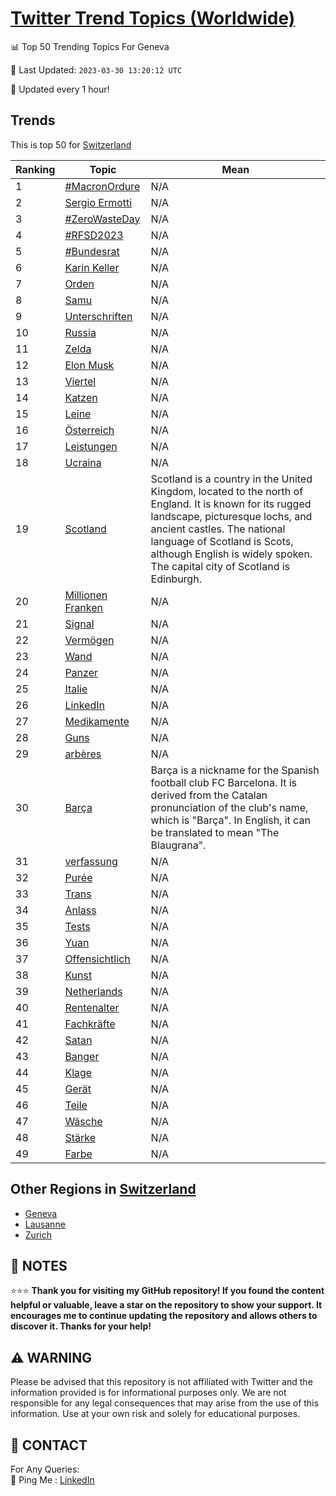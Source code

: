 [Twitter Trend Topics (Worldwide)](https://github.com/ErcinDedeoglu/Twitter-Trend-Topics)
==========


📊 Top 50 Trending Topics For Geneva

📆 Last Updated: `2023-03-30 13:20:12 UTC`

🔧 Updated every 1 hour!


## Trends

This is top 50 for [Switzerland](</Switzerland>)

| Ranking | Topic | Mean |
| ------- | ------------ | ------------ |
| 1 | [#MacronOrdure](http://twitter.com/search?q=%23MacronOrdure) | N/A |
| 2 | [Sergio Ermotti](http://twitter.com/search?q=Sergio+Ermotti) | N/A |
| 3 | [#ZeroWasteDay](http://twitter.com/search?q=%23ZeroWasteDay) | N/A |
| 4 | [#RFSD2023](http://twitter.com/search?q=%23RFSD2023) | N/A |
| 5 | [#Bundesrat](http://twitter.com/search?q=%23Bundesrat) | N/A |
| 6 | [Karin Keller](http://twitter.com/search?q=Karin+Keller) | N/A |
| 7 | [Orden](http://twitter.com/search?q=Orden) | N/A |
| 8 | [Samu](http://twitter.com/search?q=Samu) | N/A |
| 9 | [Unterschriften](http://twitter.com/search?q=Unterschriften) | N/A |
| 10 | [Russia](http://twitter.com/search?q=Russia) | N/A |
| 11 | [Zelda](http://twitter.com/search?q=Zelda) | N/A |
| 12 | [Elon Musk](http://twitter.com/search?q=Elon+Musk) | N/A |
| 13 | [Viertel](http://twitter.com/search?q=Viertel) | N/A |
| 14 | [Katzen](http://twitter.com/search?q=Katzen) | N/A |
| 15 | [Leine](http://twitter.com/search?q=Leine) | N/A |
| 16 | [Österreich](http://twitter.com/search?q=%c3%96sterreich) | N/A |
| 17 | [Leistungen](http://twitter.com/search?q=Leistungen) | N/A |
| 18 | [Ucraina](http://twitter.com/search?q=Ucraina) | N/A |
| 19 | [Scotland](http://twitter.com/search?q=Scotland) | Scotland is a country in the United Kingdom, located to the north of England. It is known for its rugged landscape, picturesque lochs, and ancient castles. The national language of Scotland is Scots, although English is widely spoken. The capital city of Scotland is Edinburgh. |
| 20 | [Millionen Franken](http://twitter.com/search?q=Millionen+Franken) | N/A |
| 21 | [Signal](http://twitter.com/search?q=Signal) | N/A |
| 22 | [Vermögen](http://twitter.com/search?q=Verm%c3%b6gen) | N/A |
| 23 | [Wand](http://twitter.com/search?q=Wand) | N/A |
| 24 | [Panzer](http://twitter.com/search?q=Panzer) | N/A |
| 25 | [Italie](http://twitter.com/search?q=Italie) | N/A |
| 26 | [LinkedIn](http://twitter.com/search?q=LinkedIn) | N/A |
| 27 | [Medikamente](http://twitter.com/search?q=Medikamente) | N/A |
| 28 | [Guns](http://twitter.com/search?q=Guns) | N/A |
| 29 | [arbères](http://twitter.com/search?q=arb%c3%a8res) | N/A |
| 30 | [Barça](http://twitter.com/search?q=Bar%c3%a7a) | Barça is a nickname for the Spanish football club FC Barcelona. It is derived from the Catalan pronunciation of the club's name, which is "Barça". In English, it can be translated to mean "The Blaugrana". |
| 31 | [verfassung](http://twitter.com/search?q=verfassung) | N/A |
| 32 | [Purée](http://twitter.com/search?q=Pur%c3%a9e) | N/A |
| 33 | [Trans](http://twitter.com/search?q=Trans) | N/A |
| 34 | [Anlass](http://twitter.com/search?q=Anlass) | N/A |
| 35 | [Tests](http://twitter.com/search?q=Tests) | N/A |
| 36 | [Yuan](http://twitter.com/search?q=Yuan) | N/A |
| 37 | [Offensichtlich](http://twitter.com/search?q=Offensichtlich) | N/A |
| 38 | [Kunst](http://twitter.com/search?q=Kunst) | N/A |
| 39 | [Netherlands](http://twitter.com/search?q=Netherlands) | N/A |
| 40 | [Rentenalter](http://twitter.com/search?q=Rentenalter) | N/A |
| 41 | [Fachkräfte](http://twitter.com/search?q=Fachkr%c3%a4fte) | N/A |
| 42 | [Satan](http://twitter.com/search?q=Satan) | N/A |
| 43 | [Banger](http://twitter.com/search?q=Banger) | N/A |
| 44 | [Klage](http://twitter.com/search?q=Klage) | N/A |
| 45 | [Gerät](http://twitter.com/search?q=Ger%c3%a4t) | N/A |
| 46 | [Teile](http://twitter.com/search?q=Teile) | N/A |
| 47 | [Wäsche](http://twitter.com/search?q=W%c3%a4sche) | N/A |
| 48 | [Stärke](http://twitter.com/search?q=St%c3%a4rke) | N/A |
| 49 | [Farbe](http://twitter.com/search?q=Farbe) | N/A |



## Other Regions in [Switzerland](</Switzerland>)

* [Geneva](</Switzerland/Geneva.md>)
* [Lausanne](</Switzerland/Lausanne.md>)
* [Zurich](</Switzerland/Zurich.md>)



## 📝 NOTES

⭐⭐⭐ **Thank you for visiting my GitHub repository! If you found the content helpful or valuable, leave a star on the repository to show your support. It encourages me to continue updating the repository and allows others to discover it. Thanks for your help!**


## ⚠️ WARNING

Please be advised that this repository is not affiliated with Twitter and the information provided is for informational purposes only. We are not responsible for any legal consequences that may arise from the use of this information. Use at your own risk and solely for educational purposes.


## 📨 CONTACT

 For Any Queries:  
            🏓 Ping Me : [LinkedIn](https://www.linkedin.com/in/ercindedeoglu/)
